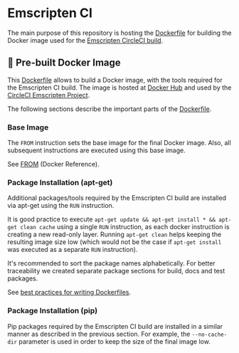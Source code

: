 # Emscripten CI

The main purpose of this repository is hosting the [Dockerfile](./Dockerfile) 
for building the Docker image used for the 
[Emscripten CircleCI build](https://circleci.com/gh/emscripten-core/emscripten).   

## :whale: Pre-built Docker Image 
This [Dockerfile](./Dockerfile) allows to build a Docker image, with the tools 
required for the Emscripten CI build. The image is hosted at 
[Docker Hub](https://hub.docker.com/r/haraldreingruber/emscripten-ci) and used 
by the [CircleCI Emscripten Project](https://circleci.com/gh/emscripten-core/emscripten). 

The following sections describe the important parts of the [Dockerfile](./Dockerfile). 
### Base Image
The `FROM` instruction sets the base image for the final Docker image. Also, all subsequent instructions are executed using this base image. 

See [FROM](https://docs.docker.com/engine/reference/builder/#from) (Docker Reference).   

### Package Installation (apt-get)
Additional packages/tools required by the Emscripten CI build are installed via apt-get using the `RUN` instruction.

It is good practice to execute `apt-get update && apt-get install * && apt-get clean cache` using a single `RUN` instruction, as each docker instruction is creating a new read-only layer. Running `apt-get clean` helps keeping the resulting image size low (which would not be the case if `apt-get install` was executed as a separate `RUN` instruction).

It's recommended to sort the package names alphabetically. For better traceability we created separate package sections for build, docs and test packages.  

See [best practices for writing Dockerfiles](https://docs.docker.com/develop/develop-images/dockerfile_best-practices/).   

### Package Installation (pip)  

Pip packages required by the Emscripten CI build are installed in a similar manner as described in the previous section. For example, the `--no-cache-dir` parameter is used in order to keep the size of the final image low. 